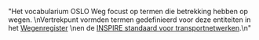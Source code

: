 "Het vocabularium OSLO Weg focust op termen die betrekking hebben op wegen. \nVertrekpunt vormden termen gedefinieerd voor deze entiteiten in het [Wegenregister](https://overheid.vlaanderen.be/producten-diensten/wegenregister) \nen de [INSPIRE standaard voor transportnetwerken](https://inspire.ec.europa.eu/Themes/115/2892).\n"